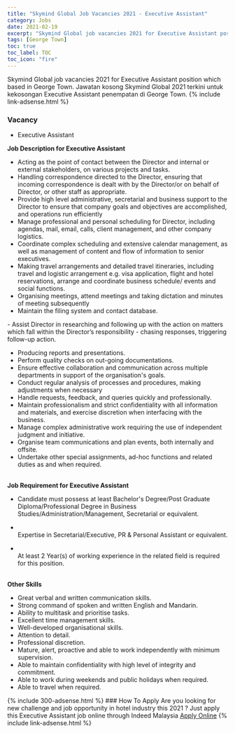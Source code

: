 ```yaml
---
title: "Skymind Global Job Vacancies 2021 - Executive Assistant" 
category: Jobs 
date: 2021-02-19 
excerpt: "Skymind Global job vacancies 2021 for Executive Assistant position which based in George Town. Jawatan kosong Skymind Global 2021 terkini untuk kekosongan Executive Assistant penempatan di George Town" 
tags: [George Town] 
toc: true 
toc_label: TOC 
toc_icon: "fire" 
--- 
```


Skymind Global job vacancies 2021 for Executive Assistant position which based in George Town. Jawatan kosong Skymind Global 2021 terkini untuk kekosongan Executive Assistant penempatan di George Town. 
{% include link-adsense.html %} 
### Vacancy 
- Executive Assistant 
<div><div><div><b>Job Description for Executive Assistant</b><br>
<ul><li>Acting as the point of contact between the Director and internal or external stakeholders, on various projects and tasks.</li><li>Handling correspondence directed to the Director, ensuring that incoming correspondence is dealt with by the Director/or on behalf of Director, or other staff as appropriate.</li><li>Provide high level administrative, secretarial and business support to the Director to ensure that company goals and objectives are accomplished, and operations run efficiently</li><li>Manage professional and personal scheduling for Director, including agendas, mail, email, calls, client management, and other company logistics.</li><li>Coordinate complex scheduling and extensive calendar management, as well as management of content and flow of information to senior executives.</li><li>Making travel arrangements and detailed travel itineraries, including travel and logistic arrangement e.g. visa application, flight and hotel reservations, arrange and coordinate business schedule/ events and social functions.</li><li>Organising meetings, attend meetings and taking dictation and minutes of meeting subsequently</li><li>Maintain the filing system and contact database.</li></ul>
- Assist Director in researching and following up with the action on matters which fall within the Director&#8217;s responsibility - chasing responses, triggering follow-up action.<br>
<ul><li>Producing reports and presentations.</li><li>Perform quality checks on out-going documentations.</li><li>Ensure effective collaboration and communication across multiple departments in support of the organisation's goals.</li><li>Conduct regular analysis of processes and procedures, making adjustments when necessary</li><li>Handle requests, feedback, and queries quickly and professionally.</li><li>Maintain professionalism and strict confidentiality with all information and materials, and exercise discretion when interfacing with the business.</li><li>Manage complex administrative work requiring the use of independent judgment and initiative.</li><li>Organise team communications and plan events, both internally and offsite.</li><li>Undertake other special assignments, ad-hoc functions and related duties as and when required.</li></ul></div><p><b><br>
Job Requirement for Executive Assistant</b></p>
<ul><li>Candidate must possess at least Bachelor's Degree/Post Graduate Diploma/Professional Degree in Business Studies/Administration/Management, Secretarial or equivalent.</li></ul><ul><li><br>
Expertise in Secretarial/Executive, PR &amp; Personal Assistant or equivalent.</li></ul><ul><li><br>
At least 2 Year(s) of working experience in the related field is required for this position.</li></ul><p></p><div><b><br>
Other Skills</b><br>
<ul><li>Great verbal and written communication skills.</li><li>Strong command of spoken and written English and Mandarin.</li><li>Ability to multitask and prioritise tasks.</li><li>Excellent time management skills.</li><li>Well-developed organisational skills.</li><li>Attention to detail.</li><li>Professional discretion.</li><li>Mature, alert, proactive and able to work independently with minimum supervision.</li><li>Able to maintain confidentiality with high level of integrity and commitment.</li><li>Able to work during weekends and public holidays when required.</li><li>Able to travel when required.</li></ul></div></div></div> 
{% include 300-adsense.html %} 
### How To Apply 
Are you looking for new challenge and job opportunity in hotel industry this 2021 ?
Just apply this Executive Assistant job online through Indeed Malaysia 
<a href="https://malaysia.indeed.com/viewjob?jk=0d0b805a702c956c" class="btn btn--info" target="_blank" rel="nofollow noopenner">Apply Online</a> 
{% include link-adsense.html %} 